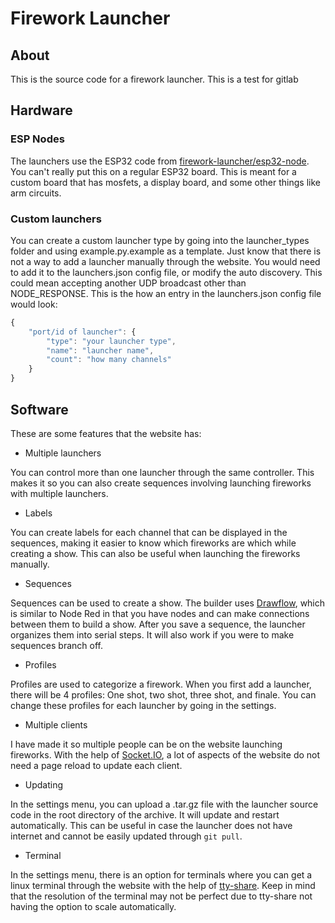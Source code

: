 # Firework Launcher
## About
This is the source code for a firework launcher. This is a test for gitlab

## Hardware
### ESP Nodes

The launchers use the ESP32 code from [firework-launcher/esp32-node](https://github.com/firework-launcher/esp32-node). You can't really put this on a regular ESP32 board. This is meant for a custom board that has mosfets, a display board, and some other things like arm circuits.

### Custom launchers

You can create a custom launcher type by going into the launcher_types folder and using example.py.example as a template. Just know that there is not a way to add a launcher manually through the website. You would need to add it to the launchers.json config file, or modify the auto discovery. This could mean accepting another UDP broadcast other than NODE_RESPONSE. This is the how an entry in the launchers.json config file would look:

```js
{
    "port/id of launcher": {
        "type": "your launcher type",
        "name": "launcher name",
        "count": "how many channels"
    }
}
```

## Software
These are some features that the website has:

* Multiple launchers

You can control more than one launcher through the same controller. This makes it so you can also create sequences involving launching fireworks with multiple launchers.

* Labels

You can create labels for each channel that can be displayed in the sequences, making it easier to know which fireworks are which while creating a show. This can also be useful when launching the fireworks manually.

* Sequences

Sequences can be used to create a show. The builder uses [Drawflow](https://github.com/jerosoler/Drawflow), which is similar to Node Red in that you have nodes and can make connections between them to build a show. After you save a sequence, the launcher organizes them into serial steps. It will also work if you were to make sequences branch off. 

* Profiles

Profiles are used to categorize a firework. When you first add a launcher, there will be 4 profiles: One shot, two shot, three shot, and finale. You can change these profiles for each launcher by going in the settings.

* Multiple clients

I have made it so multiple people can be on the website launching fireworks. With the help of [Socket.IO](https://socket.io), a lot of aspects of the website do not need a page reload to update each client.

* Updating

In the settings menu, you can upload a .tar.gz file with the launcher source code in the root directory of the archive. It will update and restart automatically. This can be useful in case the launcher does not have internet and cannot be easily updated through `git pull`.

* Terminal

In the settings menu, there is an option for terminals where you can get a linux terminal through the website with the help of [tty-share](https://github.com/elisescu/tty-share). Keep in mind that the resolution of the terminal may not be perfect due to tty-share not having the option to scale automatically.

